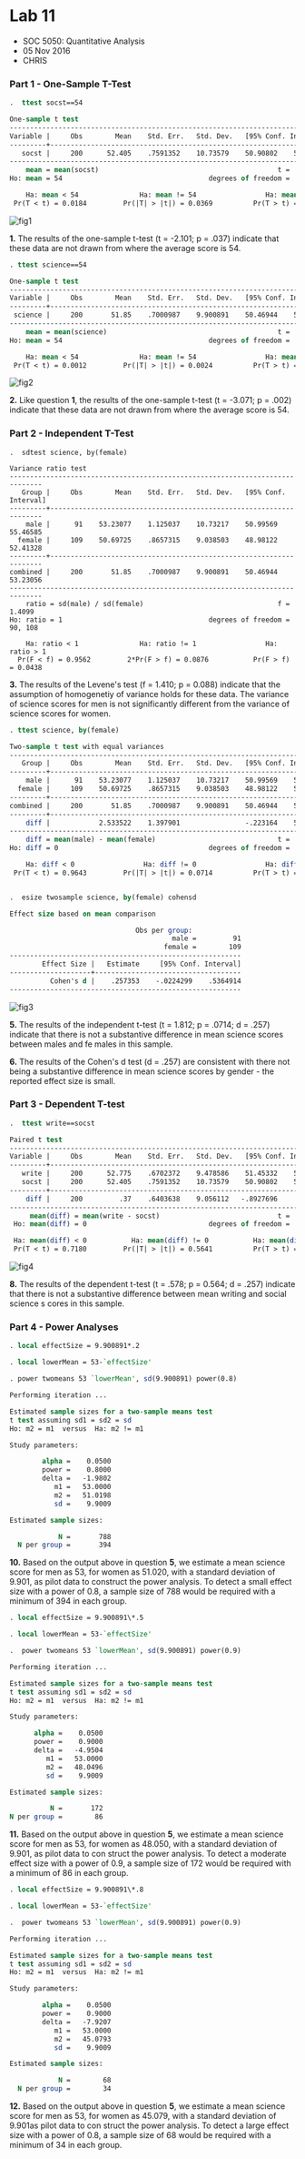 Lab 11
======

-   SOC 5050: Quantitative Analysis
-   05 Nov 2016
-   CHRIS

### Part 1 - One-Sample T-Test

```stata
.  ttest socst==54

One-sample t test
------------------------------------------------------------------------------
Variable |     Obs        Mean    Std. Err.   Std. Dev.   [95% Conf. Interval]
---------+--------------------------------------------------------------------
   socst |     200      52.405    .7591352    10.73579    50.90802    53.90198
------------------------------------------------------------------------------
    mean = mean(socst)                                            t =  -2.1011
Ho: mean = 54                                    degrees of freedom =      199

    Ha: mean < 54               Ha: mean != 54                 Ha: mean > 54
 Pr(T < t) = 0.0184         Pr(|T| > |t|) = 0.0369          Pr(T > t) = 0.9816
 ```

![fig1](https://raw.githubusercontent.com/slu-soc5050/Week-10/master/Lab/Lab-10-Replication/Plots/fig1.png)

**1.** The results of the one-sample t-test (t = -2.101; p = .037) indicate that these data are not drawn from where the average score is 54.


```stata
. ttest science==54

One-sample t test
------------------------------------------------------------------------------
Variable |     Obs        Mean    Std. Err.   Std. Dev.   [95% Conf. Interval]
---------+--------------------------------------------------------------------
 science |     200       51.85    .7000987    9.900891    50.46944    53.23056
------------------------------------------------------------------------------
    mean = mean(science)                                          t =  -3.0710
Ho: mean = 54                                    degrees of freedom =      199

    Ha: mean < 54               Ha: mean != 54                 Ha: mean > 54
 Pr(T < t) = 0.0012         Pr(|T| > |t|) = 0.0024          Pr(T > t) = 0.9988
 ```

![fig2](https://raw.githubusercontent.com/slu-soc5050/Week-10/master/Lab/Lab-10-Replication/Plots/fig2.png)

**2.** Like question **1**, the results of the one-sample t-test (t = -3.071; p = .002) indicate that these data are not drawn from where the average score is 54.

### Part 2 - Independent T-Test

```
.  sdtest science, by(female)

Variance ratio test
------------------------------------------------------------------------------
   Group |     Obs        Mean    Std. Err.   Std. Dev.   [95% Conf. Interval]
---------+--------------------------------------------------------------------
    male |      91    53.23077    1.125037    10.73217    50.99569    55.46585
  female |     109    50.69725    .8657315    9.038503    48.98122    52.41328
---------+--------------------------------------------------------------------
combined |     200       51.85    .7000987    9.900891    50.46944    53.23056
------------------------------------------------------------------------------
    ratio = sd(male) / sd(female)                                 f =   1.4099
Ho: ratio = 1                                    degrees of freedom =  90, 108

    Ha: ratio < 1               Ha: ratio != 1                 Ha: ratio > 1
  Pr(F < f) = 0.9562         2*Pr(F > f) = 0.0876           Pr(F > f) = 0.0438
  ```



**3.** The results of the Levene's test (f = 1.410; p = 0.088) indicate that the assumption of homogenetiy of variance holds for these data. The variance of science scores for men is not significantly different from the variance of science scores for women.

```stata
. ttest science, by(female)

Two-sample t test with equal variances
------------------------------------------------------------------------------
   Group |     Obs        Mean    Std. Err.   Std. Dev.   [95% Conf. Interval]
---------+--------------------------------------------------------------------
    male |      91    53.23077    1.125037    10.73217    50.99569    55.46585
  female |     109    50.69725    .8657315    9.038503    48.98122    52.41328
---------+--------------------------------------------------------------------
combined |     200       51.85    .7000987    9.900891    50.46944    53.23056
---------+--------------------------------------------------------------------
    diff |            2.533522    1.397901                -.223164    5.290207
------------------------------------------------------------------------------
    diff = mean(male) - mean(female)                              t =   1.8124
Ho: diff = 0                                     degrees of freedom =      198

    Ha: diff < 0                 Ha: diff != 0                 Ha: diff > 0
 Pr(T < t) = 0.9643         Pr(|T| > |t|) = 0.0714          Pr(T > t) = 0.0357


.  esize twosample science, by(female) cohensd

Effect size based on mean comparison

                               Obs per group:
                                        male =         91
                                      female =        109
---------------------------------------------------------
        Effect Size |   Estimate     [95% Conf. Interval]
--------------------+------------------------------------
          Cohen's d |    .257353    -.0224299    .5364914
---------------------------------------------------------
```

![fig3](https://raw.githubusercontent.com/slu-soc5050/Week-10/master/Lab/Lab-10-Replication/Plots/fig3.png)

**5.** The results of the independent t-test (t = 1.812; p = .0714; d = .257) indicate that there is not a substantive difference in mean science scores between males and fe males in this sample.

**6.** The results of the Cohen's d test (d = .257) are consistent with there not being a substantive difference in mean science scores by gender - the reported effect size is small.

### Part 3 - Dependent T-test

```stata
.  ttest write==socst

Paired t test
------------------------------------------------------------------------------
Variable |     Obs        Mean    Std. Err.   Std. Dev.   [95% Conf. Interval]
---------+--------------------------------------------------------------------
   write |     200      52.775    .6702372    9.478586    51.45332    54.09668
   socst |     200      52.405    .7591352    10.73579    50.90802    53.90198
---------+--------------------------------------------------------------------
    diff |     200         .37    .6403638    9.056112   -.8927696     1.63277
------------------------------------------------------------------------------
     mean(diff) = mean(write - socst)                             t =   0.5778
 Ho: mean(diff) = 0                              degrees of freedom =      199

 Ha: mean(diff) < 0           Ha: mean(diff) != 0           Ha: mean(diff) > 0
 Pr(T < t) = 0.7180         Pr(|T| > |t|) = 0.5641          Pr(T > t) = 0.2820
 ```

![fig4](https://raw.githubusercontent.com/slu-soc5050/Week-10/master/Lab/Lab-10-Replication/Plots/fig4.png)

**8.** The results of the dependent t-test (t = .578; p = 0.564; d = .257) indicate that there is not a substantive difference between mean writing and social science s cores in this sample.

### Part 4 - Power Analyses

```stata
. local effectSize = 9.900891*.2

. local lowerMean = 53-`effectSize'

. power twomeans 53 `lowerMean', sd(9.900891) power(0.8)

Performing iteration ...

Estimated sample sizes for a two-sample means test
t test assuming sd1 = sd2 = sd
Ho: m2 = m1  versus  Ha: m2 != m1

Study parameters:

        alpha =    0.0500
        power =    0.8000
        delta =   -1.9802
           m1 =   53.0000
           m2 =   51.0198
           sd =    9.9009

Estimated sample sizes:

            N =       788
  N per group =       394
  ```

**10.** Based on the output above in question **5**, we estimate a mean science score for men as 53, for women as 51.020, with a standard deviation of 9.901, as pilot data to construct the power analysis. To detect a small effect size with a power of 0.8, a sample size of 788 would be required with a minimum of 394 in each group.

```stata
. local effectSize = 9.900891\*.5

. local lowerMean = 53-`effectSize'

.  power twomeans 53 `lowerMean', sd(9.900891) power(0.9)

Performing iteration ...

Estimated sample sizes for a two-sample means test
t test assuming sd1 = sd2 = sd
Ho: m2 = m1  versus  Ha: m2 != m1

Study parameters:

      alpha =    0.0500
      power =    0.9000
      delta =   -4.9504
         m1 =   53.0000
         m2 =   48.0496
         sd =    9.9009

Estimated sample sizes:

          N =       172
N per group =        86
```

**11.** Based on the output above in question **5**, we estimate a mean science score for men as 53, for women as 48.050, with a standard deviation of 9.901, as pilot data to con struct the power analysis. To detect a moderate effect size with a power of 0.9, a sample size of 172 would be required with a minimum of 86 in each group.

```stata
. local effectSize = 9.900891\*.8

. local lowerMean = 53-`effectSize'

.  power twomeans 53 `lowerMean', sd(9.900891) power(0.9)

Performing iteration ...

Estimated sample sizes for a two-sample means test
t test assuming sd1 = sd2 = sd
Ho: m2 = m1  versus  Ha: m2 != m1

Study parameters:

        alpha =    0.0500
        power =    0.9000
        delta =   -7.9207
           m1 =   53.0000
           m2 =   45.0793
           sd =    9.9009

Estimated sample sizes:

            N =        68
  N per group =        34
```

**12.** Based on the output above in question **5**, we estimate a mean science score for men as 53, for women as 45.079, with a standard deviation of 9.901as pilot data to con struct the power analysis. To detect a large effect size with a power of 0.8, a sample size of 68 would be required with a minimum of 34 in each group. 
